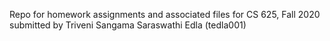 Repo for homework assignments and associated files for CS 625, Fall 2020 submitted by Triveni Sangama Saraswathi Edla (tedla001)
